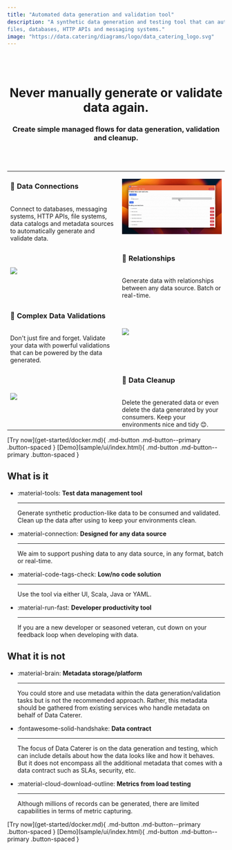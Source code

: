```yaml
---
title: "Automated data generation and validation tool"
description: "A synthetic data generation and testing tool that can automatically discover, generate and validate for
files, databases, HTTP APIs and messaging systems."
image: "https://data.catering/diagrams/logo/data_catering_logo.svg"
---
```


<h1 align="center" style="padding-top: 50px;">Never manually generate or validate data again.</h1>
<h3 align="center" style="padding-bottom: 50px">Create simple managed flows for data generation, validation and cleanup.</h3>

<table border="0">
<tr>
<td>

<h3>🔌 Data Connections</h3><br>Connect to databases, messaging systems, HTTP APIs, file systems, data catalogs and
metadata sources to automatically generate and validate data.

</td>
<td>

<img src="diagrams/index/data_connections.gif">

</td>
</tr>
<tr>
<td>

<img src="diagrams/index/data_relationship.gif">

</td>
<td>

<h3>🚀 Relationships</h3><br>Generate data with relationships between any data source. Batch or real-time.

</td>
</tr>
<tr>
<td>

<h3>👀 Complex Data Validations</h3><br>Don't just fire and forget. Validate your data with powerful validations 
that can be powered by the data generated.

</td>
<td>

<img src="diagrams/index/data_validations.gif">

</td>
</tr>
<tr>
<td>

<img src="diagrams/index/delete_data.gif">

</td>
<td>

<h3>🧹 Data Cleanup</h3><br>Delete the generated data or even delete the data generated by your consumers. Keep your environments nice and tidy 😊.

</td>
</tr>
</table>

<span class="center-content">
[Try now](get-started/docker.md){ .md-button .md-button--primary .button-spaced }
[Demo](sample/ui/index.html){ .md-button .md-button--primary .button-spaced }
</span>

## What is it

<div class="grid cards" markdown>

-   :material-tools: __Test data management tool__

    ---

    Generate synthetic production-like data to be consumed and validated. Clean up the data after using to keep your 
    environments clean.

-   :material-connection: __Designed for any data source__

    ---

    We aim to support pushing data to any data source, in any format, batch or real-time.

-   :material-code-tags-check: __Low/no code solution__

    ---

    Use the tool via either UI, Scala, Java or YAML.

-   :material-run-fast: __Developer productivity tool__

    ---

    If you are a new developer or seasoned veteran, cut down on your feedback loop when developing with data.

</div>

## What it is not

<div class="grid cards" markdown>

-   :material-brain: __Metadata storage/platform__

    ---

    You could store and use metadata within the data generation/validation tasks but is not the recommended approach.
    Rather, this metadata should be gathered from existing services who handle metadata on behalf of Data Caterer.

-   :fontawesome-solid-handshake: __Data contract__

    ---

    The focus of Data Caterer is on the data generation and testing, which can include details about how the data looks
    like and how it behaves. But it does not encompass all the additional metadata that comes with a data contract such
    as SLAs, security, etc.

-   :material-cloud-download-outline: __Metrics from load testing__

    ---

    Although millions of records can be generated, there are limited capabilities in terms of metric capturing.

</div>

<span class="center-content">
[Try now](get-started/docker.md){ .md-button .md-button--primary .button-spaced }
[Demo](sample/ui/index.html){ .md-button .md-button--primary .button-spaced }
</span>

